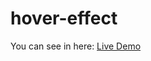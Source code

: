 # hover-effect
You can see in here: <a href="https://hover-effect-brm.netlify.app/" target="_blank">Live Demo</a>
